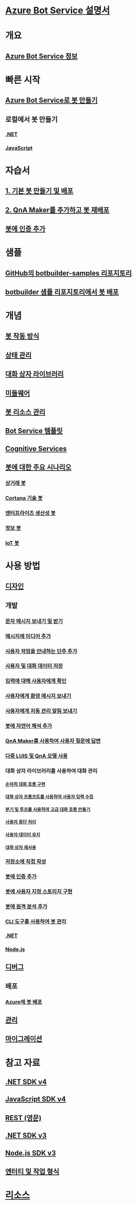 # [Azure Bot Service 설명서](index.md)
# 개요
## [Azure Bot Service 정보](bot-service-overview-introduction.md)
# 빠른 시작
## [Azure Bot Service로 봇 만들기](~/bot-service-quickstart.md)
## 로컬에서 봇 만들기
### [.NET](dotnet/bot-builder-dotnet-sdk-quickstart.md)
### [JavaScript](javascript/bot-builder-javascript-quickstart.md)
# 자습서
## [1. 기본 봇 만들기 및 배포](v4sdk/bot-builder-tutorial-basic-deploy.md)
## [2. QnA Maker를 추가하고 봇 재배포](v4sdk/bot-builder-tutorial-add-qna.md)
## [봇에 인증 추가](bot-builder-tutorial-authentication.md)
# 샘플
## [GitHub의 botbuilder-samples 리포지토리](https://github.com/Microsoft/BotBuilder-Samples/blob/master/README.md)
## [botbuilder 샘플 리포지토리에서 봇 배포](bot-builder-deploy-samples.md)
# 개념
## [봇 작동 방식](v4sdk/bot-builder-basics.md)
## [상태 관리](v4sdk/bot-builder-concept-state.md)
## [대화 상자 라이브러리](v4sdk/bot-builder-concept-dialog.md)
## [미들웨어](v4sdk/bot-builder-concept-middleware.md)
## [봇 리소스 관리](v4sdk/bot-file-basics.md)
<!-- [Language understanding](v4sdk/bot-builder-concept-luis.md) -->
## [Bot Service 템플릿](bot-service-concept-templates.md)
## [Cognitive Services](bot-service-concept-intelligence.md)
## [봇에 대한 주요 시나리오](bot-service-scenario-overview.md)
### [상거래 봇](bot-service-scenario-commerce.md)
### [Cortana 기술 봇](bot-service-scenario-cortana-skill.md)
### [엔터프라이즈 생산성 봇](bot-service-scenario-enterprise-productivity.md)
### [정보 봇](bot-service-scenario-informational.md)
### [IoT 봇](bot-service-scenario-internet-things.md)
# 사용 방법 
## [디자인](design/TOC.md)
## 개발
<!-- ## [Best practice for welcoming the user](v4sdk/bot-builder-welcome-user.md) -->
### [문자 메시지 보내기 및 받기](v4sdk/bot-builder-howto-send-messages.md)
### [메시지에 미디어 추가](v4sdk/bot-builder-howto-add-media-attachments.md)
### [사용자 작업을 안내하는 단추 추가](v4sdk/bot-builder-howto-add-suggested-actions.md)
### [사용자 및 대화 데이터 저장](v4sdk/bot-builder-howto-v4-state.md) 
### [입력에 대해 사용자에게 확인](v4sdk/bot-builder-primitive-prompts.md) 
### [사용자에게 환영 메시지 보내기](v4sdk/bot-builder-send-welcome-message.md)
<!-- ## [Add input hints to messages](v4sdk/bot-builder-howto-add-input-hints.md) -->
### [사용자에게 자동 관리 알림 보내기](v4sdk/bot-builder-howto-proactive-message.md)
### [봇에 자연어 해석 추가](v4sdk/bot-builder-howto-v4-luis.md)
### [QnA Maker를 사용하여 사용자 질문에 답변](v4sdk/bot-builder-howto-qna.md)
### [다중 LUIS 및 QnA 모델 사용](v4sdk/bot-builder-tutorial-dispatch.md)
### 대화 상자 라이브러리를 사용하여 대화 관리 
#### [순차적 대화 흐름 구현](v4sdk/bot-builder-dialog-manage-conversation-flow.md)
#### [대화 상자 프롬프트를 사용하여 사용자 입력 수집](v4sdk/bot-builder-prompts.md)
#### [분기 및 루프를 사용하여 고급 대화 흐름 만들기](v4sdk/bot-builder-dialog-manage-complex-conversation-flow.md)
#### [사용자 중단 처리](v4sdk/bot-builder-howto-handle-user-interrupt.md)
#### [사용자 데이터 유지](v4sdk/bot-builder-tutorial-persist-user-inputs.md)
#### [대화 상자 재사용](v4sdk/bot-builder-compositcontrol.md)
### [저장소에 직접 작성](v4sdk/bot-builder-howto-v4-storage.md)
### [봇에 인증 추가](v4sdk/bot-builder-authentication.md)
### [봇에 사용자 지정 스토리지 구현](v4sdk/bot-builder-custom-storage.md)
### [봇에 원격 분석 추가](v4sdk/bot-builder-telemetry.md)
### [CLI 도구를 사용하여 봇 관리](bot-builder-tools.md)
### [.NET](dotnet/TOC.md)
### [Node.js](nodejs/TOC.md)
## [디버그](debug/TOC.md)
## 배포
### [Azure에 봇 배포](bot-builder-deploy-az-cli.md)
<!-- ### [Deploy your C# bot using Visual Studio](bot-builder-howto-deploy-azure.md)
### [Download and redeploy bot code](bot-service-build-download-source-code.md) 
### [Set up continuous deployment](bot-service-build-continuous-deployment.md) -->
## [관리](manage/TOC.md)
## [마이그레이션](v4sdk/migration/TOC.md)
# 참고 자료
## [.NET SDK v4](https://aka.ms/botframework-v4-cs-sdk)
## [JavaScript SDK v4](https://aka.ms/jssdk4)
## [REST (영문)](rest-api/TOC.md)
## [.NET SDK v3](https://aka.ms/botframework-v3-cs-sdk)
## [Node.js SDK v3](https://docs.botframework.com/en-us/node/builder/chat-reference/modules/_botbuilder_d_.html)
## [엔터티 및 작업 형식](bot-service-activities-entities.md)
# [리소스](resources/TOC.md)

